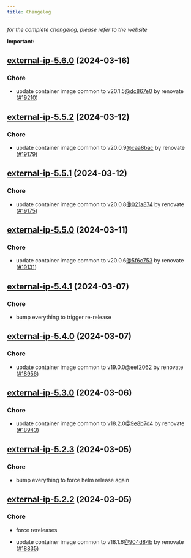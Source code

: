 ```yaml
---
title: Changelog
---
```



*for the complete changelog, please refer to the website*

**Important:**


## [external-ip-5.6.0](https://github.com/truecharts/charts/compare/external-ip-5.5.2...external-ip-5.6.0) (2024-03-16)

### Chore



- update container image common to v20.1.5[@dc867e0](https://github.com/dc867e0) by renovate ([#19210](https://github.com/truecharts/charts/issues/19210))


## [external-ip-5.5.2](https://github.com/truecharts/charts/compare/external-ip-5.5.1...external-ip-5.5.2) (2024-03-12)

### Chore



- update container image common to v20.0.9[@caa8bac](https://github.com/caa8bac) by renovate ([#19179](https://github.com/truecharts/charts/issues/19179))


## [external-ip-5.5.1](https://github.com/truecharts/charts/compare/external-ip-5.5.0...external-ip-5.5.1) (2024-03-12)

### Chore



- update container image common to v20.0.8[@021a874](https://github.com/021a874) by renovate ([#19175](https://github.com/truecharts/charts/issues/19175))


## [external-ip-5.5.0](https://github.com/truecharts/charts/compare/external-ip-5.4.1...external-ip-5.5.0) (2024-03-11)

### Chore



- update container image common to v20.0.6[@5f6c753](https://github.com/5f6c753) by renovate ([#19131](https://github.com/truecharts/charts/issues/19131))


## [external-ip-5.4.1](https://github.com/truecharts/charts/compare/external-ip-5.4.0...external-ip-5.4.1) (2024-03-07)

### Chore



- bump everything to trigger re-release


## [external-ip-5.4.0](https://github.com/truecharts/charts/compare/external-ip-5.3.0...external-ip-5.4.0) (2024-03-07)

### Chore



- update container image common to v19.0.0[@eef2062](https://github.com/eef2062) by renovate ([#18956](https://github.com/truecharts/charts/issues/18956))


## [external-ip-5.3.0](https://github.com/truecharts/charts/compare/external-ip-5.2.3...external-ip-5.3.0) (2024-03-06)

### Chore



- update container image common to v18.2.0[@9e8b7d4](https://github.com/9e8b7d4) by renovate ([#18943](https://github.com/truecharts/charts/issues/18943))


## [external-ip-5.2.3](https://github.com/truecharts/charts/compare/external-ip-5.2.2...external-ip-5.2.3) (2024-03-05)

### Chore



- bump everything to force helm release again


## [external-ip-5.2.2](https://github.com/truecharts/charts/compare/external-ip-5.2.0...external-ip-5.2.2) (2024-03-05)

### Chore



- force rereleases

- update container image common to v18.1.6[@904d84b](https://github.com/904d84b) by renovate ([#18835](https://github.com/truecharts/charts/issues/18835))








